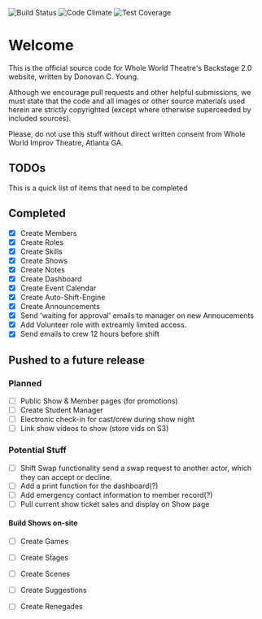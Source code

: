 ![Build Status](https://travis-ci.org/wwit-atl/backstage.svg?branch=production)
![Code Climate](https://codeclimate.com/github/wwit-atl/backstage/badges/gpa.svg)
![Test Coverage](https://codeclimate.com/github/wwit-atl/backstage/badges/coverage.svg)

# Welcome

This is the official source code for Whole World Theatre's Backstage 2.0 website, written by Donovan C. Young.

Although we encourage pull requests and other helpful submissions, we must state that the code and all images or other
source materials used herein are strictly copyrighted (except where otherwise superceeded by included sources).

Please, do not use this stuff without direct written consent from Whole World Improv Theatre, Atlanta GA.

TODOs
-----

This is a quick list of items that need to be completed

Completed
---------

 - [X] Create Members
 - [X] Create Roles
 - [X] Create Skills
 - [X] Create Shows
 - [X] Create Notes
 - [X] Create Dashboard
 - [X] Create Event Calendar
 - [X] Create Auto-Shift-Engine
 - [X] Create Announcements
 - [X] Send 'waiting for approval' emails to manager on new Annoucements
 - [X] Add Volunteer role with extreamly limited access.
 - [X] Send emails to crew 12 hours before shift

Pushed to a future release
--------------------------

### Planned
 - [ ] Public Show & Member pages (for promotions)
 - [ ] Create Student Manager
 - [ ] Electronic check-in for cast/crew during show night
 - [ ] Link show videos to show (store vids on S3)

### Potential Stuff

 - [ ] Shift Swap functionality
       send a swap request to another actor, which they can accept or decline.
 - [ ] Add a print function for the dashboard(?)
 - [ ] Add emergency contact information to member record(?)
 - [ ] Pull current show ticket sales and display on Show page
 
#### Build Shows on-site
 - [ ] Create Games
 - [ ] Create Stages
 - [ ] Create Scenes
 - [ ] Create Suggestions
 - [ ] Create Renegades




